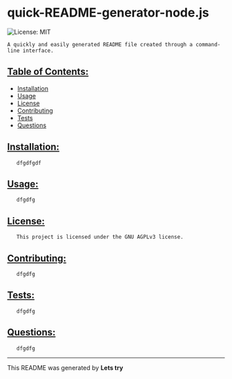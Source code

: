 # quick-README-generator-node.js
![License: MIT](https://img.shields.io/badge/License-MIT-yellow.svg)

    A quickly and easily generated README file created through a command-line interface.
   
## [Table of Contents:](#table-of-contents:)
   
- [Installation](#installation)
- [Usage](#usage)
- [License](#license)
- [Contributing](#contributing)
- [Tests](#tests)
- [Questions](#questions)
   
## [Installation:](#installation:)
   
       dfgdfgdf
   
## [Usage:](#usage:)
   
       dfgdfg
   
## [License:](#license:)
   
       This project is licensed under the GNU AGPLv3 license.
   
## [Contributing:](#contributing:)
   
       dfgdfg
   
## [Tests:](#tests:)
   
       dfgdfg
   
## [Questions:](#questions:)
   
       dfgdfg
   
------------------------------------------------------------------------------------------------
   
This README was generated by **Lets try**